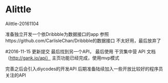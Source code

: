 # Alittle
Alittle-20161104

准备独立开发一个依Dribbble为数据接口的app
参照https://github.com/CarlisleChan/Dribbble的数据接口
不太好用，最后放弃了

#2016-11-15 更新提交
最后找到另一个API，
最后使用 干货集中营 API 文档（http://gank.io/api）
主页功能已经完成，使用mvp模式

完善之后会引入diycodes的开发API
后期准备陆续加入一些开放比较好的程序员关注的API


